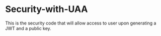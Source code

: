 # Security-with-UAA
This is the security code that will allow access to user upon generating a JWT and a public key.
